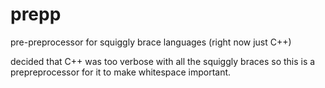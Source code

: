 prepp
=====

pre-preprocessor for squiggly brace languages (right now just C++)

decided that C++ was too verbose with all the squiggly braces so 
this is a prepreprocessor for it to make whitespace important.
